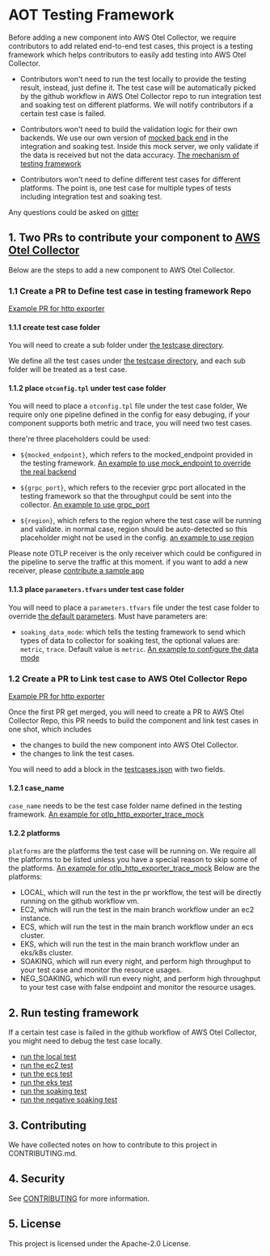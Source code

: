 # AOT Testing Framework

Before adding a new component into AWS Otel Collector, we require contributors to add related end-to-end test cases, this project is a testing framework which helps contributors to easily add testing into AWS Otel Collector. 

* Contributors won't need to run the test locally to provide the testing result, instead, just define it. The test case will be automatically picked by the github workflow in AWS Otel Collector repo to run integration test and soaking test on different platforms. We will notify contributors if a certain test case is failed.

* Contributors won't need to build the validation logic for their own backends. We use our own version of [mocked back end](terraform/mocked_server) in the integration and soaking test. Inside this mock server, we only validate if the data is received but not the data accuracy. [The mechanism of testing framework](docs/mechanism-of-testing-framework.md)

* Contributors won't need to define different test cases for different platforms. The point is, one test case for multiple types of tests including integration test and soaking test. 

Any questions could be asked on [gitter](https://gitter.im/aws-observability-aws-otel-test-framework/community)

## 1. Two PRs to contribute your component to [AWS Otel Collector](https://github.com/aws-observability/aws-otel-collector)

Below are the steps to add a new component to AWS Otel Collector. 

### 1.1 Create a PR to Define test case in testing framework Repo

[Example PR for http exporter](https://github.com/aws-observability/aws-otel-test-framework/pull/90)

#### 1.1.1 create test case folder
You will need to create a sub folder under [the testcase directory](https://github.com/aws-observability/aws-otel-test-framework/tree/terraform/terraform/testcases).

We define all the test cases under [the testcase directory](https://github.com/aws-observability/aws-otel-test-framework/tree/terraform/terraform/testcases), and each sub folder will be treated as a test case. 


#### 1.1.2 place `otconfig.tpl` under test case folder
You will need to place a `otconfig.tpl` file under the test case folder, We require only one pipeline defined in the config for easy debuging, if your component supports both metric and trace, you will need two test cases.

there're three placeholders could be used:

* `${mocked_endpoint}`, which refers to the mocked_endpoint provided in the testing framework. [An example to use mock_endpoint to override the real backend](https://github.com/aws-observability/aws-otel-test-framework/blob/terraform/terraform/testcases/otlp_http_exporter_metric_mock/otconfig.tpl#L15)

* `${grpc_port}`, which refers to the recevier grpc port allocated in the testing framework so that the throughput could be sent into the collector. [An example to use grpc_port](https://github.com/aws-observability/aws-otel-test-framework/blob/terraform/terraform/testcases/otlp_http_exporter_metric_mock/otconfig.tpl#L5)

* `${region}`, which refers to the region where the test case will be running and validate. in normal case, region should be auto-detected so this placeholder might not be used in the config. [an example to use region](https://github.com/aws-observability/aws-otel-test-framework/blob/terraform/terraform/testcases/otlp_metric/otconfig.tpl#L15)

Please note OTLP receiver is the only receiver which could be configured in the pipeline to serve the traffic at this moment. if you want to add a new receiver, please [contribute a sample app](sample-apps/README.md)

#### 1.1.3 place `parameters.tfvars` under test case folder

You will need to place a `parameters.tfvars` file under the test case folder to override [the default parameters](terraform/common.tf). Must have parameters are:

* `soaking_data_mode`: which tells the testing framework to send which types of data to collector for soaking test, the optional values are: `metric`, `trace`. Default value is `metric`. [An example to configure the data mode](https://github.com/aws-observability/aws-otel-test-framework/blob/terraform/terraform/testcases/otlp_http_exporter_trace_mock/parameters.tfvars#L2)


### 1.2 Create a PR to Link test case to AWS Otel Collector Repo

[Example PR for http exporter](https://github.com/aws-observability/aws-otel-collector/pull/124)

Once the first PR get merged, you will need to create a PR to AWS Otel Collector Repo, this PR needs to build the component and link test cases in one shot, which includes

* the changes to build the new component into AWS Otel Collector. 
* the changes to link the test cases. 

You will need to add a block in the [testcases.json](https://github.com/aws-observability/aws-otel-collector/blob/main/e2etest/testcases.json)
 with two fields. 

#### 1.2.1 case_name

`case_name` needs to be the test case folder name defined in the testing framework. [An example for otlp_http_exporter_trace_mock](https://github.com/aws-observability/aws-otel-collector/blob/main/e2etest/testcases.json#L27)

#### 1.2.2 platforms

`platforms` are the platforms the test case will be running on. We require all the platforms to be listed unless you have a special reason to skip some of the platforms. [An example for otlp_http_exporter_trace_mock](https://github.com/aws-observability/aws-otel-collector/blob/main/e2etest/testcases.json#L28) Below are the platforms: 

* LOCAL, which will run the test in the pr workflow, the test will be directly running on the github workflow vm.
* EC2, which will run the test in the main branch workflow under an ec2 instance.
* ECS, which will run the test in the main branch workflow under an ecs cluster.
* EKS, which will run the test in the main branch workflow under an eks/k8s cluster.
* SOAKING, which will run every night, and perform high throughput to your test case and monitor the resource usages.
* NEG_SOAKING, which will run every night, and perform high throughput to your test case with false endpoint and monitor the resource usages.

## 2. Run testing framework

If a certain test case is failed in the github workflow of AWS Otel Collector, you might need to debug the test case locally. 

* [run the local test](docs/run-testing-framework.md#1-run-testing-framework-locally)
* [run the ec2 test](docs/run-testing-framework.md#24-run-in-ec2-tbd)
* [run the ecs test](docs/run-testing-framework.md#22-run-in-ecs)
* [run the eks test](docs/run-testing-framework.md#23-run-in-eks)
* [run the soaking test](docs/run-testing-framework.md)
* [run the negative soaking test](docs/run-testing-framework.md)


## 3. Contributing

We have collected notes on how to contribute to this project in CONTRIBUTING.md.

## 4. Security

See [CONTRIBUTING](CONTRIBUTING.md#security-issue-notifications) for more information.

## 5. License

This project is licensed under the Apache-2.0 License.

